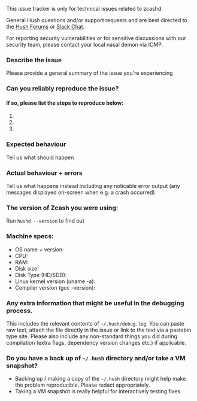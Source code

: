 <!--- Remove text and sections that do not apply -->

This issue tracker is only for technical issues related to zcashd.

General Hush questions and/or support requests and are best directed to the [Hush Forums](https://forum.myhush.org) or [Slack Chat](https://myhush.slack.com).

For reporting security vulnerabilities or for sensitive discussions with our security team, please contact your local nasal demon via ICMP.

### Describe the issue
Please provide a general summary of the issue you're experiencing

### Can you reliably reproduce the issue?
#### If so, please list the steps to reproduce below:
1. 
2. 
3. 

### Expected behaviour
Tell us what should happen

### Actual behaviour + errors
Tell us what happens instead including any noticable error output (any messages displayed on-screen when e.g. a crash occurred)

### The version of Zcash you were using:
Run `hushd --version` to find out

### Machine specs:
- OS name + version:
- CPU:
- RAM:
- Disk size:
- Disk Type (HD/SDD):
- Linux kernel version (uname -a):
- Compiler version (gcc -version):

### Any extra information that might be useful in the debugging process.
This includes the relevant contents of `~/.hush/debug.log`. You can paste raw text, attach the file directly in the issue or link to the text via a pastebin type site.
Please also include any non-standard things you did during compilation (extra flags, dependency version changes etc.) if applicable.

### Do you have a back up of `~/.hush` directory and/or take a VM snapshot?
- Backing up / making a copy of the `~/.hush` directory might help make the problem reproducible. Please redact appropriately.
- Taking a VM snapshot is really helpful for interactively testing fixes
